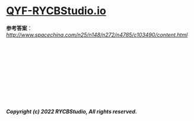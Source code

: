 # [QYF-RYCBStudio.io][Link]
**参考答案**：*http://www.spacechina.com/n25/n148/n272/n4785/c103490/content.html*

[Link]:https://qyf-rycbstudio.github.io

# &nbsp;
## &nbsp;
### &nbsp;



##### *Copyright (c) 2022 RYCBStudio, All rights reserved.*